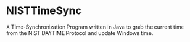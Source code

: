 # NISTTimeSync
A Time-Synchronization Program written in Java to grab the current time from the NIST DAYTIME Protocol and update Windows time.
